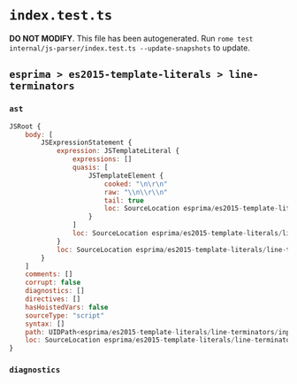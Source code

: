 # `index.test.ts`

**DO NOT MODIFY**. This file has been autogenerated. Run `rome test internal/js-parser/index.test.ts --update-snapshots` to update.

## `esprima > es2015-template-literals > line-terminators`

### `ast`

```javascript
JSRoot {
	body: [
		JSExpressionStatement {
			expression: JSTemplateLiteral {
				expressions: []
				quasis: [
					JSTemplateElement {
						cooked: "\n\r\n"
						raw: "\\n\\r\\n"
						tail: true
						loc: SourceLocation esprima/es2015-template-literals/line-terminators/input.js 1:1-1:7
					}
				]
				loc: SourceLocation esprima/es2015-template-literals/line-terminators/input.js 1:0-1:8
			}
			loc: SourceLocation esprima/es2015-template-literals/line-terminators/input.js 1:0-1:8
		}
	]
	comments: []
	corrupt: false
	diagnostics: []
	directives: []
	hasHoistedVars: false
	sourceType: "script"
	syntax: []
	path: UIDPath<esprima/es2015-template-literals/line-terminators/input.js>
	loc: SourceLocation esprima/es2015-template-literals/line-terminators/input.js 1:0-2:0
}
```

### `diagnostics`

```

```
